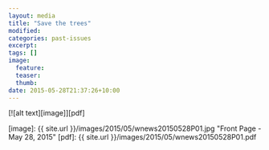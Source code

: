 ```yaml
---
layout: media
title: "Save the trees"
modified:
categories: past-issues
excerpt:
tags: []
image:
  feature:
  teaser:
  thumb:
date: 2015-05-28T21:37:26+10:00
---
```


[![alt text][image]][pdf]

[image]: {{ site.url }}/images/2015/05/wnews20150528P01.jpg "Front Page - May 28, 2015"
[pdf]: {{ site.url }}/images/2015/05/wnews20150528P01.pdf